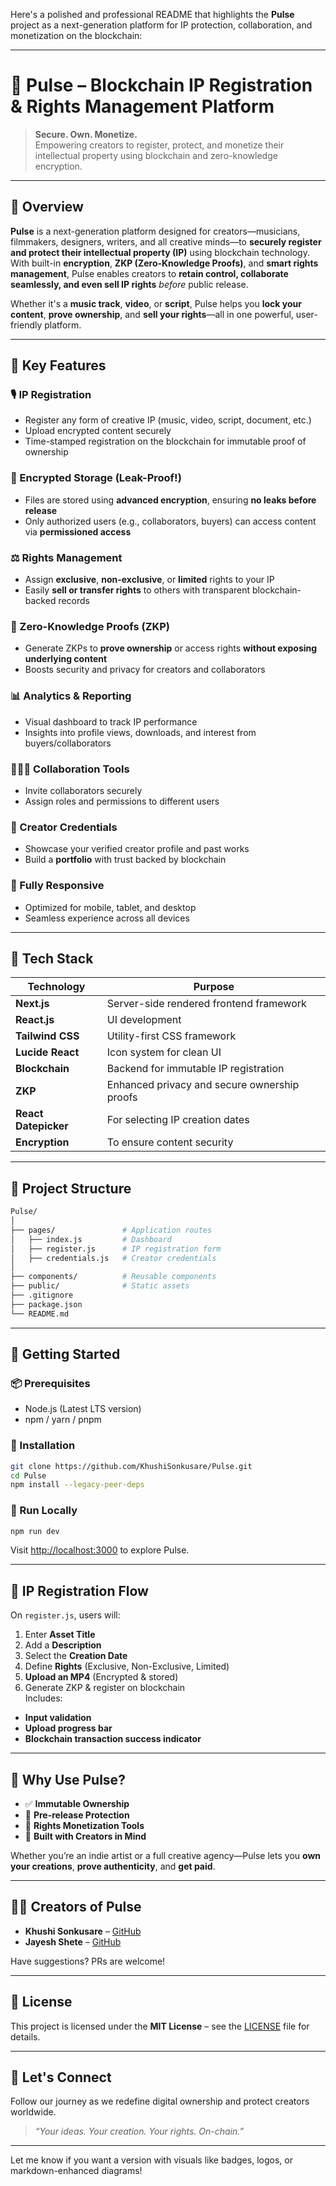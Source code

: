 Here's a polished and professional README that highlights the **Pulse** project as a next-generation platform for IP protection, collaboration, and monetization on the blockchain:

---

# 🚀 Pulse – Blockchain IP Registration & Rights Management Platform  

> **Secure. Own. Monetize.**  
> Empowering creators to register, protect, and monetize their intellectual property using blockchain and zero-knowledge encryption.

---

## 🎨 Overview

**Pulse** is a next-generation platform designed for creators—musicians, filmmakers, designers, writers, and all creative minds—to **securely register and protect their intellectual property (IP)** using blockchain technology. With built-in **encryption**, **ZKP (Zero-Knowledge Proofs)**, and **smart rights management**, Pulse enables creators to **retain control, collaborate seamlessly, and even sell IP rights** *before* public release.

Whether it's a **music track**, **video**, or **script**, Pulse helps you **lock your content**, **prove ownership**, and **sell your rights**—all in one powerful, user-friendly platform.

---

## 🔐 Key Features

### 🎙️ IP Registration
- Register any form of creative IP (music, video, script, document, etc.)
- Upload encrypted content securely
- Time-stamped registration on the blockchain for immutable proof of ownership

### 🔏 Encrypted Storage (Leak-Proof!)
- Files are stored using **advanced encryption**, ensuring **no leaks before release**
- Only authorized users (e.g., collaborators, buyers) can access content via **permissioned access**

### ⚖️ Rights Management
- Assign **exclusive**, **non-exclusive**, or **limited** rights to your IP
- Easily **sell or transfer rights** to others with transparent blockchain-backed records

### 🧠 Zero-Knowledge Proofs (ZKP)
- Generate ZKPs to **prove ownership** or access rights **without exposing underlying content**
- Boosts security and privacy for creators and collaborators

### 📊 Analytics & Reporting
- Visual dashboard to track IP performance
- Insights into profile views, downloads, and interest from buyers/collaborators

### 🧑‍🤝‍🧑 Collaboration Tools
- Invite collaborators securely
- Assign roles and permissions to different users

### 🧾 Creator Credentials
- Showcase your verified creator profile and past works
- Build a **portfolio** with trust backed by blockchain

### 📱 Fully Responsive
- Optimized for mobile, tablet, and desktop
- Seamless experience across all devices

---

## 🧠 Tech Stack

| Technology     | Purpose                                |
|----------------|----------------------------------------|
| **Next.js**    | Server-side rendered frontend framework |
| **React.js**   | UI development                         |
| **Tailwind CSS**| Utility-first CSS framework            |
| **Lucide React** | Icon system for clean UI             |
| **Blockchain** | Backend for immutable IP registration |
| **ZKP**        | Enhanced privacy and secure ownership proofs |
| **React Datepicker** | For selecting IP creation dates |
| **Encryption** | To ensure content security             |

---

## 📁 Project Structure

```bash
Pulse/
│
├── pages/               # Application routes
│   ├── index.js         # Dashboard
│   ├── register.js      # IP registration form
│   ├── credentials.js   # Creator credentials
│
├── components/          # Reusable components
├── public/              # Static assets
├── .gitignore
├── package.json
└── README.md
```

---

## 🚀 Getting Started

### 📦 Prerequisites
- Node.js (Latest LTS version)
- npm / yarn / pnpm

### 🔧 Installation

```bash
git clone https://github.com/KhushiSonkusare/Pulse.git
cd Pulse
npm install --legacy-peer-deps
```

### 🧪 Run Locally

```bash
npm run dev
```

Visit [http://localhost:3000](http://localhost:3000) to explore Pulse.

---

## 🧩 IP Registration Flow

On `register.js`, users will:
1. Enter **Asset Title**
2. Add a **Description**
3. Select the **Creation Date**
4. Define **Rights** (Exclusive, Non-Exclusive, Limited)
5. **Upload an MP4** (Encrypted & stored)
6. Generate ZKP & register on blockchain  
Includes:
- **Input validation**
- **Upload progress bar**
- **Blockchain transaction success indicator**

---

## 🌟 Why Use Pulse?

- ✅ **Immutable Ownership**  
- 🔐 **Pre-release Protection**  
- 💼 **Rights Monetization Tools**  
- 🧠 **Built with Creators in Mind**

Whether you’re an indie artist or a full creative agency—Pulse lets you **own your creations**, **prove authenticity**, and **get paid**.

---

## 👨‍💻 Creators of Pulse

- **Khushi Sonkusare** – [GitHub](https://github.com/KhushiSonkusare)  
- **Jayesh Shete** – [GitHub](https://github.com/Jayesh1512) 

Have suggestions? PRs are welcome!

---

## 📜 License

This project is licensed under the **MIT License** – see the [LICENSE](./LICENSE) file for details.

---

## 💬 Let's Connect

Follow our journey as we redefine digital ownership and protect creators worldwide.

> _“Your ideas. Your creation. Your rights. On-chain.”_

---

Let me know if you want a version with visuals like badges, logos, or markdown-enhanced diagrams!
